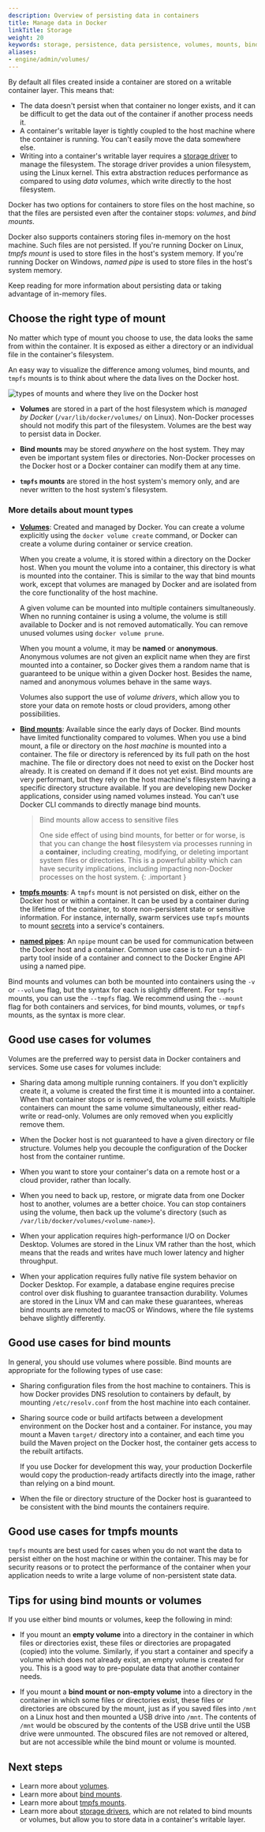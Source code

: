 ```yaml
---
description: Overview of persisting data in containers
title: Manage data in Docker
linkTitle: Storage
weight: 20
keywords: storage, persistence, data persistence, volumes, mounts, bind mounts
aliases:
- engine/admin/volumes/
---
```


By default all files created inside a container are stored on a writable
container layer. This means that:

- The data doesn't persist when that container no longer exists, and it can be
  difficult to get the data out of the container if another process needs it.
- A container's writable layer is tightly coupled to the host machine
  where the container is running. You can't easily move the data somewhere else.
- Writing into a container's writable layer requires a
  [storage driver](/storage/storagedriver/) to manage the
  filesystem. The storage driver provides a union filesystem, using the Linux
  kernel. This extra abstraction reduces performance as compared to using
  _data volumes_, which write directly to the host filesystem.

Docker has two options for containers to store files on the host machine, so
that the files are persisted even after the container stops: _volumes_, and
_bind mounts_. 

Docker also supports containers storing files in-memory on the host machine. Such files are not persisted.
If you're running Docker on Linux, _tmpfs mount_ is used to store files in the host's system memory.
If you're running Docker on Windows, _named pipe_ is used to store files in the host's system memory.

Keep reading for more information about persisting data or taking advantage of in-memory files.

## Choose the right type of mount

No matter which type of mount you choose to use, the data looks the same from
within the container. It is exposed as either a directory or an individual file
in the container's filesystem.

An easy way to visualize the difference among volumes, bind mounts, and `tmpfs`
mounts is to think about where the data lives on the Docker host.

![types of mounts and where they live on the Docker host](images/types-of-mounts.png)

- **Volumes** are stored in a part of the host filesystem which is _managed by
  Docker_ (`/var/lib/docker/volumes/` on Linux). Non-Docker processes should not
  modify this part of the filesystem. Volumes are the best way to persist data
  in Docker.

- **Bind mounts** may be stored *anywhere* on the host system. They may even be
  important system files or directories. Non-Docker processes on the Docker host
  or a Docker container can modify them at any time.

- **`tmpfs` mounts** are stored in the host system's memory only, and are never
  written to the host system's filesystem.

### More details about mount types

- **[Volumes](volumes.md)**: Created and managed by Docker. You can create a
  volume explicitly using the `docker volume create` command, or Docker can
  create a volume during container or service creation.

  When you create a volume, it is stored within a directory on the Docker
  host. When you mount the volume into a container, this directory is what is
  mounted into the container. This is similar to the way that bind mounts work,
  except that volumes are managed by Docker and are isolated from the core
  functionality of the host machine.

  A given volume can be mounted into multiple containers simultaneously. When no
  running container is using a volume, the volume is still available to Docker
  and is not removed automatically. You can remove unused volumes using `docker
  volume prune`.

  When you mount a volume, it may be **named** or **anonymous**. Anonymous
  volumes are not given an explicit name when they are first mounted into a
  container, so Docker gives them a random name that is guaranteed to be unique
  within a given Docker host. Besides the name, named and anonymous volumes
  behave in the same ways.

  Volumes also support the use of _volume drivers_, which allow you to store
  your data on remote hosts or cloud providers, among other possibilities.

- **[Bind mounts](bind-mounts.md)**: Available since the early days of Docker.
  Bind mounts have limited functionality compared to volumes. When you use a
  bind mount, a file or directory on the _host machine_ is mounted into a
  container. The file or directory is referenced by its full path on the host
  machine. The file or directory does not need to exist on the Docker host
  already. It is created on demand if it does not yet exist. Bind mounts are
  very performant, but they rely on the host machine's filesystem having a
  specific directory structure available. If you are developing new Docker
  applications, consider using named volumes instead. You can't use
  Docker CLI commands to directly manage bind mounts.

  > Bind mounts allow access to sensitive files
  >
  > One side effect of using bind mounts, for better or for worse,
  > is that you can change the **host** filesystem via processes running in a
  > **container**, including creating, modifying, or deleting important system
  > files or directories. This is a powerful ability which can have security
  > implications, including impacting non-Docker processes on the host system.
  {: .important }

- **[tmpfs mounts](tmpfs.md)**: A `tmpfs` mount is not persisted on disk, either
  on the Docker host or within a container. It can be used by a container during
  the lifetime of the container, to store non-persistent state or sensitive
  information. For instance, internally, swarm services use `tmpfs` mounts to
  mount [secrets](../engine/swarm/secrets.md) into a service's containers.

- **[named pipes](https://docs.microsoft.com/en-us/windows/desktop/ipc/named-pipes)**: An `npipe`
  mount can be used for communication between the Docker host and a container. Common use case is
  to run a third-party tool inside of a container and connect to the Docker Engine API using a named pipe.

Bind mounts and volumes can both be mounted into containers using the `-v` or
`--volume` flag, but the syntax for each is slightly different. For `tmpfs`
mounts, you can use the `--tmpfs` flag. We recommend using the `--mount` flag
for both containers and services, for bind mounts, volumes, or `tmpfs` mounts,
as the syntax is more clear.

## Good use cases for volumes

Volumes are the preferred way to persist data in Docker containers and services.
Some use cases for volumes include:

- Sharing data among multiple running containers. If you don't explicitly create
  it, a volume is created the first time it is mounted into a container. When
  that container stops or is removed, the volume still exists. Multiple
  containers can mount the same volume simultaneously, either read-write or
  read-only. Volumes are only removed when you explicitly remove them.

- When the Docker host is not guaranteed to have a given directory or file
  structure. Volumes help you decouple the configuration of the Docker host
  from the container runtime.

- When you want to store your container's data on a remote host or a cloud
  provider, rather than locally.

- When you need to back up, restore, or migrate data from one Docker
  host to another, volumes are a better choice. You can stop containers using
  the volume, then back up the volume's directory
  (such as `/var/lib/docker/volumes/<volume-name>`).

- When your application requires high-performance I/O on Docker Desktop. Volumes
  are stored in the Linux VM rather than the host, which means that the reads and writes
  have much lower latency and higher throughput.

- When your application requires fully native file system behavior on Docker
  Desktop. For example, a database engine requires precise control over disk
  flushing to guarantee transaction durability. Volumes are stored in the Linux
  VM and can make these guarantees, whereas bind mounts are remoted to macOS or
  Windows, where the file systems behave slightly differently.

## Good use cases for bind mounts

In general, you should use volumes where possible. Bind mounts are appropriate
for the following types of use case:

- Sharing configuration files from the host machine to containers. This is how
  Docker provides DNS resolution to containers by default, by mounting
  `/etc/resolv.conf` from the host machine into each container.

- Sharing source code or build artifacts between a development environment on
  the Docker host and a container. For instance, you may mount a Maven `target/`
  directory into a container, and each time you build the Maven project on the
  Docker host, the container gets access to the rebuilt artifacts.

  If you use Docker for development this way, your production Dockerfile would
  copy the production-ready artifacts directly into the image, rather than
  relying on a bind mount.

- When the file or directory structure of the Docker host is guaranteed to be
  consistent with the bind mounts the containers require.

## Good use cases for tmpfs mounts

`tmpfs` mounts are best used for cases when you do not want the data to persist
either on the host machine or within the container. This may be for security
reasons or to protect the performance of the container when your application
needs to write a large volume of non-persistent state data.

## Tips for using bind mounts or volumes

If you use either bind mounts or volumes, keep the following in mind:

- If you mount an **empty volume** into a directory in the container in which files
  or directories exist, these files or directories are propagated (copied)
  into the volume. Similarly, if you start a container and specify a volume which
  does not already exist, an empty volume is created for you.
  This is a good way to pre-populate data that another container needs.

- If you mount a **bind mount or non-empty volume** into a directory in the container
  in which some files or directories exist, these files or directories are
  obscured by the mount, just as if you saved files into `/mnt` on a Linux host
  and then mounted a USB drive into `/mnt`. The contents of `/mnt` would be
  obscured by the contents of the USB drive until the USB drive were unmounted.
  The obscured files are not removed or altered, but are not accessible while the
  bind mount or volume is mounted.

## Next steps

- Learn more about [volumes](volumes.md).
- Learn more about [bind mounts](bind-mounts.md).
- Learn more about [tmpfs mounts](tmpfs.md).
- Learn more about [storage drivers](/storage/storagedriver/), which
  are not related to bind mounts or volumes, but allow you to store data in a
  container's writable layer.
